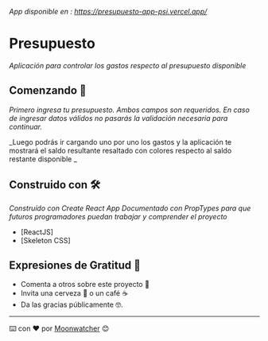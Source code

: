 _App disponible en : https://presupuesto-app-psi.vercel.app/_

# Presupuesto 

_Aplicación para controlar los gastos respecto al presupuesto disponible_

## Comenzando 🚀

_Primero ingresa tu presupuesto. Ambos campos son requeridos. En caso de ingresar datos válidos no pasarás la validación necesaria para continuar._

_Luego podrás ir cargando uno por uno los gastos y la aplicación te mostrará el saldo resultante resaltado con colores respecto al saldo restante disponible _


## Construido con 🛠️

_Construído con Create React App_
_Documentado con PropTypes para que futuros programadores puedan trabajar y comprender el proyecto_

* [ReactJS]
* [Skeleton CSS]


## Expresiones de Gratitud 🎁

* Comenta a otros sobre este proyecto 📢
* Invita una cerveza 🍺 o un café ☕
* Da las gracias públicamente 🤓.




---
⌨️ con ❤️ por [Moonwatcher](https://github.com/devZeppelin) 😊
